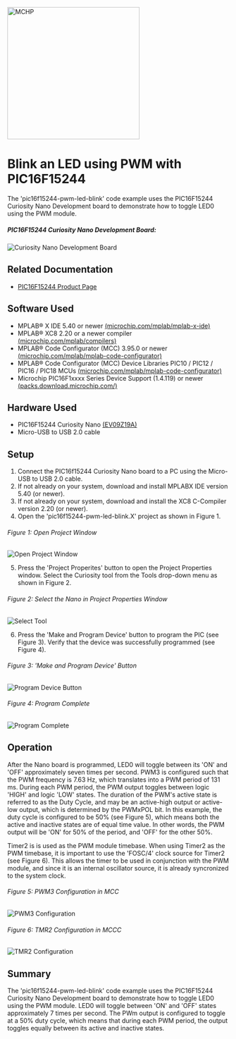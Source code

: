 <!-- Please do not change this html logo with link -->
<a href="https://www.microchip.com" rel="nofollow"><img src="images/microchip.png" alt="MCHP" width="300"/></a>

# Blink an LED using PWM with PIC16F15244

The 'pic16f15244-pwm-led-blink' code example uses the PIC16F15244 Curiosity Nano Development board to demonstrate how to toggle LED0 using the PWM module.

##### PIC16F15244 Curiosity Nano Development Board:
![Curiosity Nano Development Board](images/NanoHighlights.png)

## Related Documentation
- [PIC16F15244 Product Page](https://www.microchip.com/wwwproducts/en/PIC16F15244)

## Software Used
- MPLAB® X IDE 5.40 or newer [(microchip.com/mplab/mplab-x-ide)](http://www.microchip.com/mplab/mplab-x-ide)
- MPLAB® XC8 2.20 or a newer compiler [(microchip.com/mplab/compilers)](http://www.microchip.com/mplab/compilers)
- MPLAB® Code Configurator (MCC) 3.95.0 or newer [(microchip.com/mplab/mplab-code-configurator)](https://www.microchip.com/mplab/mplab-code-configurator)
- MPLAB® Code Configurator (MCC) Device Libraries PIC10 / PIC12 / PIC16 / PIC18 MCUs [(microchip.com/mplab/mplab-code-configurator)](https://www.microchip.com/mplab/mplab-code-configurator)
- Microchip PIC16F1xxxx Series Device Support (1.4.119) or newer [(packs.download.microchip.com/)](https://packs.download.microchip.com/)

## Hardware Used
- PIC16F15244 Curiosity Nano [(EV09Z19A)](https://www.microchip.com/Developmenttools/ProductDetails/EV09Z19A)
- Micro-USB to USB 2.0 cable

## Setup
1. Connect the PIC16f15244 Curiosity Nano board to a PC using the Micro-USB to USB 2.0 cable.
2. If not already on your system, download and install MPLABX IDE version 5.40 (or newer).
3. If not already on your system, download and install the XC8 C-Compiler version 2.20 (or newer).
4. Open the 'pic16f15244-pwm-led-blink.X' project as shown in Figure 1.

  ###### Figure 1: Open Project Window
  ![Open Project Window](images/OpenProject.png)

5. Press the 'Project Properites' button to open the Project Properties window. Select the Curiosity tool from the Tools drop-down menu as shown in Figure 2.

  ###### Figure 2: Select the Nano in Project Properties Window
  ![Select Tool](images/SelectTool.png)

6. Press the 'Make and Program Device' button to program the PIC (see Figure 3). Verify that the device was successfully programmed (see Figure 4).

  ###### Figure 3: 'Make and Program Device' Button
  ![Program Device Button](images/MakeAndProgramButton.png)

  ###### Figure 4: Program Complete
  ![Program Complete](images/ProgramSuccess.png)


## Operation
After the Nano board is programmed, LED0 will toggle between its 'ON' and 'OFF' approximately seven times per second. PWM3 is configured such that the PWM frequency is 7.63 Hz, which translates into a PWM period of 131 ms. During each PWM period, the PWM output toggles between logic 'HIGH' and logic 'LOW' states. The duration of the PWM's active state is referred to as the Duty Cycle, and may be an active-high output or active-low output, which is determined by the PWMxPOL bit. In this example, the duty cycle is configured to be 50% (see Figure 5), which means both the active and inactive states are of equal time value. In other words, the PWM output will be 'ON' for 50% of the period, and 'OFF' for the other 50%.

Timer2 is is used as the PWM module timebase. When using Timer2 as the PWM timebase, it is important to use the 'FOSC/4' clock source for Timer2 (see Figure 6). This allows the timer to be used in conjunction with the PWM module, and since it is an internal oscillator source, it is already syncronized to the system clock.

  ###### Figure 5: PWM3 Configuration in MCC
  ![PWM3 Configuration](images/PWMConfig.png)

  ###### Figure 6: TMR2 Configuration in MCCC
  ![TMR2 Configuration](images/TMR2Config.png)


## Summary
The 'pic16f15244-pwm-led-blink' code example uses the PIC16F15244 Curiosity Nano Development board to demonstrate how to toggle LED0 using the PWM module. LED0 will toggle between 'ON' and 'OFF' states approximately 7 times per second. The PWm output is configured to toggle at a 50% duty cycle, which means that during each PWM period, the output toggles equally between its active and inactive states.
